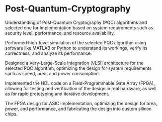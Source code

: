 # Post-Quantum-Cryptography
Understanding of Post-Quantum Cryptography (PQC) algorithms and selected one for implementation based on system requirements such as security level, performance, and resource availability.

Performed high-level simulation of the selected PQC algorithm using software like MATLAB or Python to understand its workings, verify its correctness, and analyze its performance.

Designed a Very-Large-Scale Integration (VLSI) architecture for the selected PQC algorithm, optimizing the design for system requirements such as speed, area, and power consumption.

Implemented the HDL code on a Field-Programmable Gate Array (FPGA), allowing for testing and verification of the design in real hardware, as well as for rapid prototyping and iterative development.

The FPGA design for ASIC implementation, optimizing the design for area, power, and performance, and fabricating the design into custom silicon chips.
